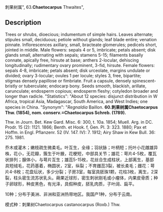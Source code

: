 刺果树属",
63.**Chaetocarpus** Thwaites",

## Description
Trees or shrubs, dioecious; indumentum of simple hairs. Leaves alternate; stipules small, deciduous; petiole without glands; leaf blade entire; venation pinnate. Inflorescences axillary, small, bracteate glomerules; pedicels short, jointed in middle. Male flowers: sepals 4 or 5, imbricate; petals absent; disk glands small, alternating with sepals; stamens 5-15; filaments basally connate, apically free, hirsute at base; anthers 2-locular, dehiscing longitudinally; rudimentary ovary prominent, 3-fid, hirsute. Female flowers: sepals 4-8, imbricate; petals absent; disk urceolate, margins undulate or divided; ovary 3-locular; ovules 1 per locule; styles 3, free, bipartite; stigmas densely papillose or fimbriate. Fruit a capsule, densely spinescent-bristly or tuberculate; endocarp bony. Seeds smooth, blackish, arillate, carunculate; endosperm copious; endosperm fleshy; cotyledon broader and longer than radicle.
  "Statistics": "About 12 species: disjunct distribution in W Africa, tropical Asia, Madagascar, South America, and West Indies; one species in China.
  "Synonym": "*Regnaldia* Baillon.
**60.刺果树属Chaetocarpus Thw. (1854), nom. conserv.=Chaetocarpus Schreb. (1789).**

Thw. in Journ. Bet. Kew Gard. Misc. 6: 300, t. 10a. 1854; Muell. Arg. in DC. Prodr. 15 (2): 1121. 1866; Benth. et Hook. f, Gen. Pl. 3: 323. 1880; Pax et Hoffm. in Engl. Pflanzenr. 52 (IV. 147. IV): 7. 1912; Airy Shaw in Kew Bull. 36: 275. 1981.

乔木或灌木；嫩枝疏生微柔毛。叶互生，全缘；羽状脉；叶柄短；托叶小花雌雄异株，花小，无花瓣，簇生于叶腋，花梗短，中部具关节；雄花：萼片4-5枚，覆瓦状排列；腺体小，与萼片互生；雄蕊5-15枚，花丝合生成柱状，上部离生，基部具短绒毛，花药基着，椭圆状，2室，纵裂；不育雌蕊3裂，被长柔毛；雌花：萼片4-8枚；花盘坛状，多少分裂；子房3室，每室具胚珠1颗，花柱3枚，离生，2深裂，柱头密生流苏状乳头。蒴果近球形，密生刺状刚毛或小瘤体，内果皮骨质；种子卵球形，种皮黑色，有光泽，具假种皮，胚乳肉质，子叶阔、扁平。

10种；分布于美洲、非洲和亚洲热带地区。我国产1种，分布于云南。

模式种：刺果树Chaetocarpus castanocarpus (Roxb.) Thw.
